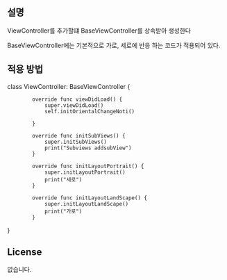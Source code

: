 

## 설명

ViewController를 추가할떄 BaseViewController를 상속받아 생성한다

BaseViewController에는 기본적으로 가로, 세로에 반응 하는 코드가 적용되어 있다.


## 적용 방법

class ViewController: BaseViewController {

            override func viewDidLoad() {
                super.viewDidLoad()
                self.initOrientalChangeNoti()

            }

            override func initSubViews() {
                super.initSubViews()
                print("Subviews addsubView")
            }

            override func initLayoutPortrait() {
                super.initLayoutPortrait()
                print("세로")
            }

            override func initLayoutLandScape() {
                super.initLayoutLandScape()
                print("가로")
            }


}



## License
없습니다.

